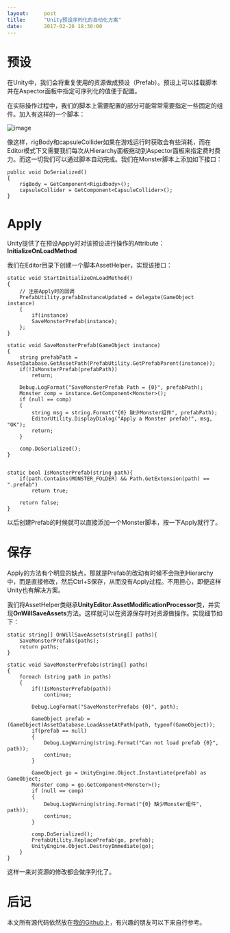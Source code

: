 ```yaml
---
layout:     post
title:      "Unity预设序列化的自动化方案"
date:       2017-02-26 18:30:00
---
```


# 预设

在Unity中，我们会将重复使用的资源做成预设（Prefab）。预设上可以挂载脚本并在Aspector面板中指定可序列化的值便于配置。

在实际操作过程中，我们的脚本上需要配置的部分可能常常需要指定一些固定的组件。加入有这样的一个脚本：

![image](http://baizihan.me/assets/images/in-post/asset_helper/example.png)

像这样，rigBody和capsuleCollider如果在游戏运行时获取会有些消耗，而在Editor模式下又需要我们每次从Hierarchy面板拖动到Aspector面板来指定费时费力。而这一切我们可以通过脚本自动完成。我们在Monster脚本上添加如下接口：

```
public void DoSerialized()
{
	rigBody = GetComponent<Rigidbody>();
	capsuleCollider = GetComponent<CapsuleCollider>();
}
```

# Apply
Unity提供了在预设Apply时对该预设进行操作的Attribute：**InitializeOnLoadMethod**

我们在Editor目录下创建一个脚本AssetHelper，实现该接口：

```
static void StartInitializeOnLoadMethod()
{
    // 注册Apply时的回调
    PrefabUtility.prefabInstanceUpdated = delegate(GameObject instance)
    {
        if(instance)
        SaveMonsterPrefab(instance);
    };
}    

static void SaveMonsterPrefab(GameObject instance)
{
    string prefabPath = AssetDatabase.GetAssetPath(PrefabUtility.GetPrefabParent(instance));
    if(!IsMonsterPrefab(prefabPath))
        return;

    Debug.LogFormat("SaveMonsterPrefab Path = {0}", prefabPath);
    Monster comp = instance.GetComponent<Monster>();
    if (null == comp)
    {
        string msg = string.Format("{0} 缺少Monster组件", prefabPath);
        EditorUtility.DisplayDialog("Apply a Monster prefab!", msg, "OK");
        return;
    }

    comp.DoSerialized();
}


static bool IsMonsterPrefab(string path){
    if(path.Contains(MONSTER_FOLDER) && Path.GetExtension(path) == ".prefab")
        return true;

    return false;
}

```

以后创建Prefab的时候就可以直接添加一个Monster脚本，按一下Apply就行了。

# 保存

Apply的方法有个明显的缺点，那就是Prefab的改动有时候不会拖到Hierarchy中，而是直接修改，然后Ctrl+S保存，从而没有Apply过程。不用担心，即便这样Unity也有解决方案。

我们将AssetHelper类继承**UnityEditor.AssetModificationProcessor**类，并实现**OnWillSaveAssets**方法。这样就可以在资源保存时对资源做操作。实现细节如下：

```
static string[] OnWillSaveAssets(string[] paths){
    SaveMonsterPrefabs(paths);
    return paths;
}

static void SaveMonsterPrefabs(string[] paths)
{
    foreach (string path in paths)
    {
        if(!IsMonsterPrefab(path))
            continue;

        Debug.LogFormat("SaveMonsterPrefabs {0}", path);

        GameObject prefab = (GameObject)AssetDatabase.LoadAssetAtPath(path, typeof(GameObject));
        if(prefab == null)
        {
            Debug.LogWarning(string.Format("Can not load prefab {0}", path));
            continue;
        }

        GameObject go = UnityEngine.Object.Instantiate(prefab) as GameObject;
        Monster comp = go.GetComponent<Monster>();
        if (null == comp)
        {
            Debug.LogWarning(string.Format("{0} 缺少Monster组件", path));
            continue;
        }

        comp.DoSerialized();
        PrefabUtility.ReplacePrefab(go, prefab);
        UnityEngine.Object.DestroyImmediate(go);
    }
}
```

这样一来对资源的修改都会做序列化了。

# 后记
本文所有源代码依然放在[我的Github](https://github.com/AllenKashiwa/StudyUnity)上，有兴趣的朋友可以下来自行参考。